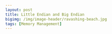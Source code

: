 ```yaml
---
layout: post
title: Little Endian and Big Endian
bigimg: /img/image-header/ravashing-beach.jpg
tags: [Memory Management]
---
```



